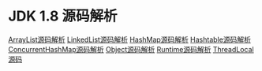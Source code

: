 # JDK 1.8 源码解析

<a href="https://blog.csdn.net/qq_27276045/article/details/88892219">ArrayList源码解析</a>
<a href="https://blog.csdn.net/qq_27276045/article/details/88894953">LinkedList源码解析</a>
<a href="https://blog.csdn.net/qq_27276045/article/details/88897025">HashMap源码解析</a>
<a href="https://blog.csdn.net/qq_27276045/article/details/88892615">Hashtable源码解析</a>
<a href="https://blog.csdn.net/qq_27276045/article/details/88896617">ConcurrentHashMap源码解析</a>
<a href="https://blog.csdn.net/qq_27276045/article/details/88894885">Object源码解析</a>
<a href="https://blog.csdn.net/qq_27276045/article/details/88891315">Runtime源码解析</a>
<a href="https://github.com/wupeixuan/JDKSourceCode1.8/blob/master/src/java/lang/ThreadLocal.java">ThreadLocal源码</a>

